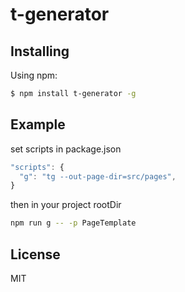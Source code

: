 # t-generator

## Installing

Using npm:

```bash
$ npm install t-generator -g
```

## Example
set scripts in package.json

```js
"scripts": {
  "g": "tg --out-page-dir=src/pages",
}
```
then in your project rootDir

```bash
npm run g -- -p PageTemplate
```

## License

MIT
